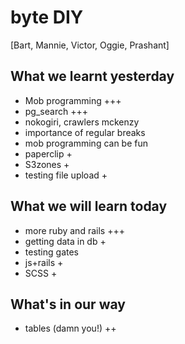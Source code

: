 # byte DIY
[Bart, Mannie, Victor, Oggie, Prashant]

## What we learnt yesterday

* Mob programming +++
* pg_search +++
* nokogiri, crawlers mckenzy
* importance of regular breaks
* mob programming can be fun
* paperclip +
* S3zones +
* testing file upload +

## What we will learn today
* more ruby and rails +++
* getting data in db +
* testing gates
* js+rails +
* SCSS +

## What's in our way
* tables (damn you!) ++
